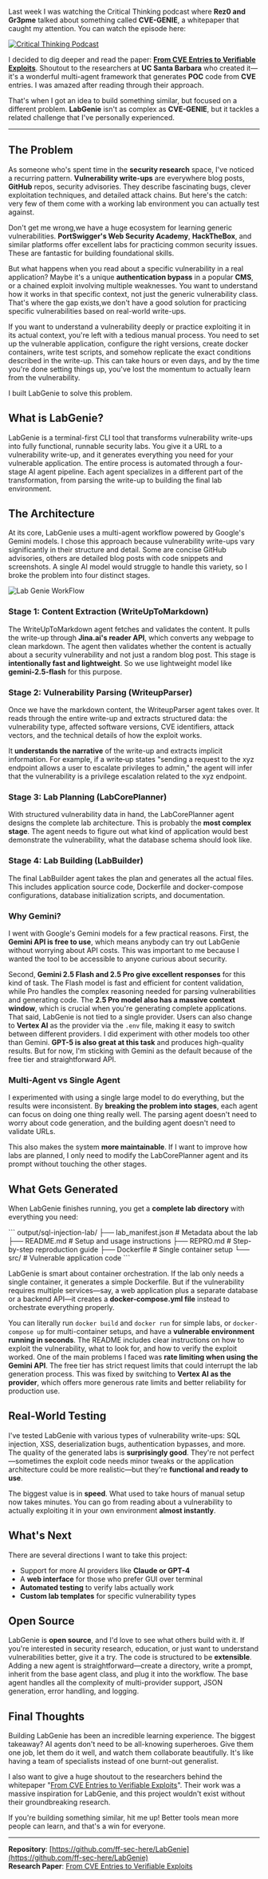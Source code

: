 Last week I was watching the Critical Thinking podcast where **Rez0 and Gr3pme** talked about something called **CVE-GENIE**, a whitepaper that caught my attention. You can watch the episode here: 

[![Critical Thinking Podcast](https://img.youtube.com/vi/l6O_ez2CTOo/0.jpg)](https://www.youtube.com/embed/l6O_ez2CTOo)

I decided to dig deeper and read the paper: [**From CVE Entries to Verifiable Exploits**](https://arxiv.org/pdf/2509.01835). Shoutout to the researchers at **UC Santa Barbara** who created it—it's a wonderful multi-agent framework that generates **POC** code from **CVE** entries. I was amazed after reading through their approach.

That's when I got an idea to build something similar, but focused on a different problem. **LabGenie** isn't as complex as **CVE-GENIE**, but it tackles a related challenge that I've personally experienced.

---

## The Problem

As someone who's spent time in the **security research** space, I've noticed a recurring pattern. **Vulnerability write-ups** are everywhere blog posts, **GitHub** repos, security advisories. They describe fascinating bugs, clever exploitation techniques, and detailed attack chains. But here's the catch: very few of them come with a working lab environment you can actually test against.

Don't get me wrong,we have a huge ecosystem for learning generic vulnerabilities. **PortSwigger's Web Security Academy**, **HackTheBox**, and similar platforms offer excellent labs for practicing common security issues. These are fantastic for building foundational skills.


But what happens when you read about a specific vulnerability in a real application? Maybe it's a unique **authentication bypass** in a popular **CMS**, or a chained exploit involving multiple weaknesses. You want to understand how it works in that specific context, not just the generic vulnerability class. That's where the gap exists,we don't have a good solution for practicing specific vulnerabilities based on real-world write-ups.

If you want to understand a vulnerability deeply or practice exploiting it in its actual context, you're left with a tedious manual process. You need to set up the vulnerable application, configure the right versions, create docker containers, write test scripts, and somehow replicate the exact conditions described in the write-up. This can take hours or even days, and by the time you're done setting things up, you've lost the momentum to actually learn from the vulnerability.

I built LabGenie to solve this problem.

## What is LabGenie?

LabGenie is a terminal-first CLI tool that transforms vulnerability write-ups into fully functional, runnable security labs. You give it a URL to a vulnerability write-up, and it generates everything you need for your vulnerable application.
The entire process is automated through a four-stage AI agent pipeline. Each agent specializes in a different part of the transformation, from parsing the write-up to building the final lab environment.

## The Architecture

At its core, LabGenie uses a multi-agent workflow powered by Google's Gemini models. I chose this approach because vulnerability write-ups vary significantly in their structure and detail. Some are concise GitHub advisories, others are detailed blog posts with code snippets and screenshots. A single AI model would struggle to handle this variety, so I broke the problem into four distinct stages.

![Lab Genie WorkFlow](/images/flowchart.png)

### Stage 1: Content Extraction (WriteUpToMarkdown)

The WriteUpToMarkdown agent fetches and validates the content. It pulls the write-up through **Jina.ai's reader API**, which converts any webpage to clean markdown. The agent then validates whether the content is actually about a security vulnerability and not just a random blog post. This stage is **intentionally fast and lightweight**. So we use lightweight model like **gemini-2.5-flash** for this purpose.

### Stage 2: Vulnerability Parsing (WriteupParser)

Once we have the markdown content, the WriteupParser agent takes over. It reads through the entire write-up and extracts structured data: the vulnerability type, affected software versions, CVE identifiers, attack vectors, and the technical details of how the exploit works.

It **understands the narrative** of the write-up and extracts implicit information. For example, if a write‑up states "sending a request to the xyz endpoint allows a user to escalate privileges to admin," the agent will infer that the vulnerability is a privilege escalation related to the xyz endpoint.

### Stage 3: Lab Planning (LabCorePlanner)

With structured vulnerability data in hand, the LabCorePlanner agent designs the complete lab architecture. This is probably the **most complex stage**. The agent needs to figure out what kind of application would best demonstrate the vulnerability, what the database schema should look like.

### Stage 4: Lab Building (LabBuilder)

The final LabBuilder agent takes the plan and generates all the actual files. This includes application source code, Dockerfile and docker-compose configurations, database initialization scripts, and documentation.

### Why Gemini?

I went with Google's Gemini models for a few practical reasons. First, the **Gemini API is free to use**, which means anybody can try out LabGenie without worrying about API costs. This was important to me because I wanted the tool to be accessible to anyone curious about security.

Second, **Gemini 2.5 Flash and 2.5 Pro give excellent responses** for this kind of task. The Flash model is fast and efficient for content validation, while Pro handles the complex reasoning needed for parsing vulnerabilities and generating code. The **2.5 Pro model also has a massive context window**, which is crucial when you're generating complete applications.
That said, LabGenie is not tied to a single provider. Users can also change to **Vertex AI** as the provider via the `.env` file, making it easy to switch between different providers.
I did experiment with other models too other than Gemini. **GPT-5 is also great at this task** and produces high-quality results. But for now, I'm sticking with Gemini as the default because of the free tier and straightforward API. 

### Multi-Agent vs Single Agent

I experimented with using a single large model to do everything, but the results were inconsistent. By **breaking the problem into stages**, each agent can focus on doing one thing really well. The parsing agent doesn't need to worry about code generation, and the building agent doesn't need to validate URLs.

This also makes the system **more maintainable**. If I want to improve how labs are planned, I only need to modify the LabCorePlanner agent and its prompt without touching the other stages.


## What Gets Generated

When LabGenie finishes running, you get a **complete lab directory** with everything you need:

\`\`\`
output/sql-injection-lab/
├── lab_manifest.json      # Metadata about the lab
├── README.md              # Setup and usage instructions
├── REPRO.md               # Step-by-step reproduction guide
├── Dockerfile             # Single container setup
└── src/                   # Vulnerable application code
\`\`\`

LabGenie is smart about container orchestration. If the lab only needs a single container, it generates a simple Dockerfile. But if the vulnerability requires multiple services—say, a web application plus a separate database or a backend API—it creates a **docker-compose.yml file** instead to orchestrate everything properly.

You can literally run `docker build` and `docker run` for simple labs, or `docker-compose up` for multi-container setups, and have a **vulnerable environment running in seconds**. The README includes clear instructions on how to exploit the vulnerability, what to look for, and how to verify the exploit worked.
One of the main problems I faced was **rate limiting when using the Gemini API**. The free tier has strict request limits that could interrupt the lab generation process. This was fixed by switching to **Vertex AI as the provider**, which offers more generous rate limits and better reliability for production use.


## Real-World Testing

I've tested LabGenie with various types of vulnerability write-ups: SQL injection, XSS, deserialization bugs, authentication bypasses, and more. The quality of the generated labs is **surprisingly good**. They're not perfect—sometimes the exploit code needs minor tweaks or the application architecture could be more realistic—but they're **functional and ready to use**.

The biggest value is in **speed**. What used to take hours of manual setup now takes minutes. You can go from reading about a vulnerability to actually exploiting it in your own environment **almost instantly**.

## What's Next

There are several directions I want to take this project:

- Support for more AI providers like **Claude or GPT-4**
- A **web interface** for those who prefer GUI over terminal
- **Automated testing** to verify labs actually work
- **Custom lab templates** for specific vulnerability types

## Open Source

LabGenie is **open source**, and I'd love to see what others build with it. If you're interested in security research, education, or just want to understand vulnerabilities better, give it a try.
The code is structured to be **extensible**. Adding a new agent is straightforward—create a directory, write a prompt, inherit from the base agent class, and plug it into the workflow. The base agent handles all the complexity of multi-provider support, JSON generation, error handling, and logging.

## Final Thoughts

Building LabGenie has been an incredible learning experience. The biggest takeaway? AI agents don't need to be all-knowing superheroes. Give them one job, let them do it well, and watch them collaborate beautifully. It's like having a team of specialists instead of one burnt-out generalist.

I also want to give a huge shoutout to the researchers behind the whitepaper "[From CVE Entries to Verifiable Exploits](https://arxiv.org/pdf/2509.01835)". Their work was a massive inspiration for LabGenie, and this project wouldn't exist without their groundbreaking research.

If you're building something similar, hit me up! Better tools mean more people can learn, and that's a win for everyone.

---

**Repository**: [https://github.com/ff-sec-here/LabGenie](https://github.com/ff-sec-here/LabGenie)  
**Research Paper**: [From CVE Entries to Verifiable Exploits](https://arxiv.org/pdf/2509.01835)
